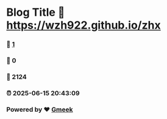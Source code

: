 # Blog Title :link: https://wzh922.github.io/zhx 
### :page_facing_up: [1](https://wzh922.github.io/zhx/tag.html) 
### :speech_balloon: 0 
### :hibiscus: 2124 
### :alarm_clock: 2025-06-15 20:43:09 
### Powered by :heart: [Gmeek](https://github.com/Meekdai/Gmeek)
